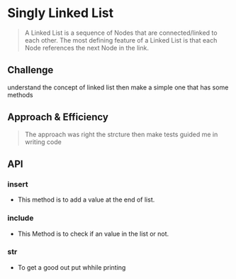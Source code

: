 # Singly Linked List
> A Linked List is a sequence of Nodes that are connected/linked to each other. The most defining feature of a Linked List is that each Node references the next Node in the link.

## Challenge
understand the concept of linked list then make a simple one that has some methods

## Approach & Efficiency
> The approach was right the strcture then make tests guided me in writing code

## API
 ### insert
  * This method is to add a value at the end of list.
 ### include 
  * This Method is to check if an value in the list or not.
 ### __str__ 
  * To get a good out put whhile printing


